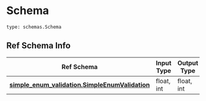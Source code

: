 # Schema
```
type: schemas.Schema
```

## Ref Schema Info
Ref Schema | Input Type | Output Type
---------- | ---------- | -----------
[**simple_enum_validation.SimpleEnumValidation**](../../../../../../../../../components/schema/simple_enum_validation.md) | float, int | float, int
